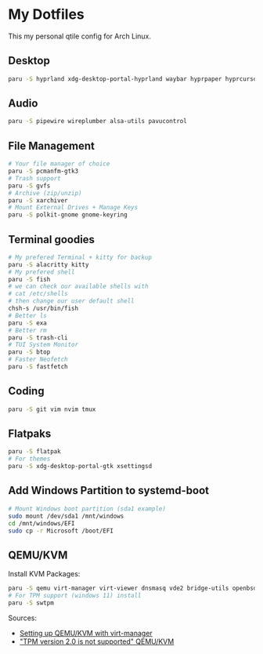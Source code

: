 # My Dotfiles

This my personal qtile config for Arch Linux.

## Desktop 
```bash
paru -S hyprland xdg-desktop-portal-hyprland waybar hyprpaper hyprcursor pyprland wofi wl-gammarelay-rs
```

## Audio
```bash
paru -S pipewire wireplumber alsa-utils pavucontrol 
```

## File Management
```bash
# Your file manager of choice
paru -S pcmanfm-gtk3
# Trash support
paru -S gvfs
# Archive (zip/unzip)
paru -S xarchiver
# Mount External Drives + Manage Keys
paru -S polkit-gnome gnome-keyring
```
## Terminal goodies
```bash
# My prefered Terminal + kitty for backup
paru -S alacritty kitty
# My prefered shell
paru -S fish
# we can check our available shells with
# cat /etc/shells 
# then change our user default shell
chsh-s /usr/bin/fish 
# Better ls
paru -S exa
# Better rm
paru -S trash-cli
# TUI System Monitor
paru -S btop
# Faster Neofetch
paru -S fastfetch
```

## Coding
```bash
paru -S git vim nvim tmux
```

## Flatpaks
```bash
paru -S flatpak
# For themes
paru -S xdg-desktop-portal-gtk xsettingsd

```
## Add Windows Partition to systemd-boot
```bash
# Mount Windows boot partition (sda1 example)
sudo mount /dev/sda1 /mnt/windows
cd /mnt/windows/EFI
sudo cp -r Microsoft /boot/EFI
```

## QEMU/KVM
Install KVM Packages:
```bash
paru -S qemu virt-manager virt-viewer dnsmasq vde2 bridge-utils openbsd-netcat ebtables iptables
# For TPM support (windows 11) install
paru -S swtpm 
```
Sources:
- [Setting up QEMU/KVM with virt-manager](https://forum.manjaro.org/t/how-to-setting-up-qemu-kvm-with-virt-manager/127431/1)
- ["TPM version 2.0 is not supported" QEMU/KVM](https://www.reddit.com/r/archlinux/comments/15mjqap/tpm_version_20_is_not_supported_qemukvm/)
